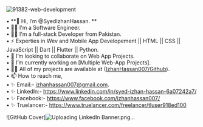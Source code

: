 ![91382-web-development](https://github.com/IzhanHassan007/IzhanHassan007/assets/163643610/c1c92335-3030-4004-b1f5-fa9655ba172f)

• **👋 Hi, I’m @SyedIzhanHassan.  **   
• 💪🏻 I'm a Software Engineer.    
• 👨‍💻 I'm a full-stack Developer from Pakistan.    
• ⚡ Experties in Wev and Mobile App Developement || HTML || CSS || JavaScript || Dart || Flutter || Python.     
• 💞️ I’m looking to collaborate on Web App Projects.    
• 🔭 I’m currently working on [Multiple Web-App Projects].    
• 👨‍💻 All of my projects are available at ([IzhanHassan007/Github](https://github.com/IzhanHassan007?tab=repositories)).    
• 📫 How to reach me,    
• ✨ Email:- izhanhassan007@gmail.com.    
• ✨ Linkedln:- https://www.linkedin.com/in/syed-izhan-hassan-6a07242a7/    
• ✨ Facebook:- https://www.facebook.com/izhanhassan007/    
• ✨ Truelancer:- https://www.truelancer.com/freelancer/tluser918ed100  

![GitHub Cover]![Uploading LinkedIn Banner.png…]()


<!---
IzhanHassan007/IzhanHassan007 is a ✨ special ✨ repository because its `README.md` (this file) appears on your GitHub profile.
You can click the Preview link to take a look at your changes.
--->
